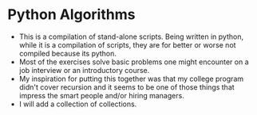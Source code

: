 # Python Algorithms

* This is a compilation of stand-alone scripts. Being written in python, while it is a compilation of scripts, they are for better or worse not compiled because its python. 
* Most of the exercises solve basic problems one might encounter on a job interview or an introductory course.
* My inspiration for putting this together was that my college program didn't cover recursion and it seems to be one of those things that impress the smart people and/or hiring managers.
* I will add a collection of collections.